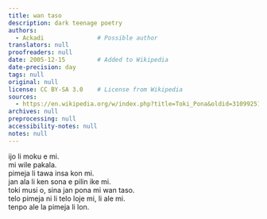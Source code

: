 ```yaml
---
title: wan taso
description: dark teenage poetry
authors:
  - Ackadi               # Possible author
translators: null
proofreaders: null
date: 2005-12-15         # Added to Wikipedia
date-precision: day
tags: null
original: null
license: CC BY-SA 3.0    # License from Wikipedia
sources:
  - https://en.wikipedia.org/w/index.php?title=Toki_Pona&oldid=31099251
archives: null
preprocessing: null
accessibility-notes: null
notes: null
---
```


ijo li moku e mi.  \
mi wile pakala.  \
pimeja li tawa insa kon mi.  \
jan ala li ken sona e pilin ike mi.  \
toki musi o, sina jan pona mi wan taso.  \
telo pimeja ni li telo loje mi, li ale mi.  \
tenpo ale la pimeja li lon.
